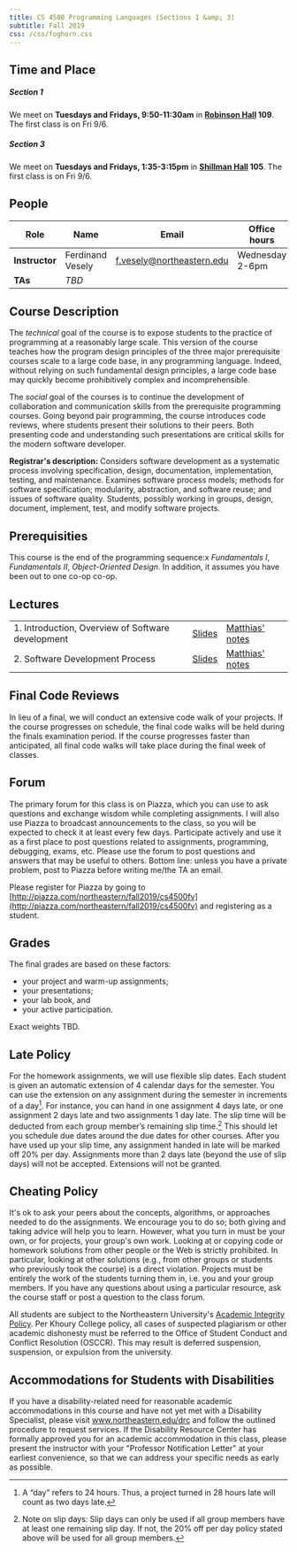 ```yaml
---
title: CS 4500 Programming Languages (Sections 1 &amp; 3)
subtitle: Fall 2019
css: /css/foghorn.css
---
```


## Time and Place

##### Section 1
We meet on **Tuesdays and Fridays, 9:50-11:30am** in **[Robinson Hall](https://www.northeastern.edu/campusmap/map/qad5.html) 109**. The first class is on Fri 9/6.

##### Section 3
We meet on **Tuesdays and Fridays, 1:35-3:15pm** in **[Shillman Hall](https://www.northeastern.edu/campusmap/map/qad5.html) 105**. The first class is on Fri 9/6.


## People

  | Role       | Name             | Email               | Office hours          | Location  |
  |------------|------------------|---------------------|-------------------|---|
  | **Instructor** | Ferdinand Vesely | f.vesely@northeastern.edu | Wednesday 2-6pm | [Nightingale](https://www.northeastern.edu/campusmap/map/qad5.html) 132A
  | **TAs**        | *TBD*


## Course Description

The *technical* goal of the course is to expose students to the
practice of programming at a reasonably large scale.  This version of the
course teaches how the program design principles of the three major
prerequisite courses scale to a large code base, in any programming
language. Indeed, without relying on such fundamental design principles, a
large code base may quickly become prohibitively complex and
incomprehensible.

The *social* goal of the courses is to continue the development of
collaboration and communication skills from the prerequisite programming
courses. Going beyond pair programming, the course introduces code reviews, where students present their solutions to their peers. Both presenting code and understanding such presentations
are critical skills for the modern software developer.

**Registrar's description:**
Considers software development as a systematic process involving specification, design, documentation, implementation, testing, and maintenance. Examines software process models; methods for software specification; modularity, abstraction, and software reuse; and issues of software quality. Students, possibly working in groups, design, document, implement, test, and modify software projects.

## Prerequisities

This course is the end of the programming sequence:x *Fundamentals
I*, *Fundamentals II*, *Object-Oriented Design*. In addition,
it assumes you have been out to one co-op co-op.
 
## Lectures

  |           |               |               |
  |-----------|---------------|---------------|
  | 1. Introduction, Overview of Software development | [Slides](CS4500f19/01/01-intro-overview.pdf) | [Matthias' notes](CS4500f19/01/matthias-01.html) |
  | 2. Software Development Process| [Slides](CS4500f19/02/02-software-development-process.pdf) | [Matthias' notes](CS4500f19/02/matthias-02.html) |
 

## Final Code Reviews

In lieu of a final, we will conduct an extensive code walk of your projects. If the course progresses on schedule, the final code walks will be held during the finals examination period. If the course progresses faster than anticipated, all final code walks will take place during the final week of classes. 

## Forum

The primary forum for this class is on Piazza, which you can use to ask questions and exchange wisdom while completing assignments. I will also use Piazza to broadcast announcements to the class, so you will be expected to check it at least every few days.
Participate actively and use it as a first place to post questions related to assignments, programming, debugging, exams, etc. Please use the forum to post questions and answers that may be useful to
others. Bottom line: unless you have a private problem, post to Piazza before writing me/the TA an email.

Please register for Piazza by going to [http://piazza.com/northeastern/fall2019/cs4500fv](http://piazza.com/northeastern/fall2019/cs4500fv)
and registering as a student.


<!-- The class forum is on Piazza. Why Piazza? Because they have a nice web interface, as well as iPhone and Android apps. Piazza is the best place to ask questions about projects, programming, debugging issues, exams, etc. To keep things organized, please tag all posts with the appropriate hashtags, e.g. #lecture1, #project3, etc. I will also use Piazza to broadcast announcements to the class. Bottom line: unless you have a private problem, post to Piazza before writing me/the TA an email. -->

## Grades

The final grades are based on these factors: 

- your project and warm-up assignments; 
- your presentations; 
- your lab book, and 
- your active participation.

Exact weights TBD.

<!--
- your project and warm-up assignments (60%), which includes the final code walk; 
- your presentations (25%); 
- your lab book (8%), and 
- your active participation (7%).
-->

## Late Policy
For the homework assignments, we will use flexible slip dates. Each student is given an automatic extension of 4 calendar days for the semester. You can use the extension on any assignment
during the semester in increments of a day[^lateday]. For instance, you can hand in one assignment 4 days late,
or one assignment 2 days late and two assignments 1 day late. The slip time will be deducted from each
group member’s remaining slip time.[^lategroup] This should let you schedule due dates around the due
dates for other courses. After you have used up your slip time, any assignment handed in late will be
marked off 20% per day. Assignments more than 2 days late (beyond the use of slip days) will not be
accepted. Extensions will not be granted.

[^lateday]: A “day” refers to 24 hours. Thus, a project turned in 28 hours late will count as two days late.

[^lategroup]: Note on slip days: Slip days can only be used if all group members have at least one remaining slip day. If not, the 20% off per day policy stated above will be used for all group members.

## Cheating Policy
It's ok to ask your peers about the concepts, algorithms, or approaches needed to do the assignments. We encourage you to do so; both giving and taking advice will help you to learn. However, what you turn in must be your own, or for projects, your group's own work. Looking at or copying code or homework solutions from other people or the Web is strictly prohibited. In particular, looking at other solutions (e.g., from other groups or students who previously took the course) is a direct violation. Projects must be entirely the work of the students turning them in, i.e. you and your group members. If you have any questions about using a particular resource, ask the course staff or post a question to the class forum.

All students are subject to the Northeastern University's [Academic Integrity Policy](http://www.northeastern.edu/osccr/academic-integrity-policy/). Per Khoury College policy, all cases of suspected plagiarism or other academic dishonesty must be referred to the Office of Student Conduct and Conflict Resolution (OSCCR). This may result is deferred suspension, suspension, or expulsion from the university.

## Accommodations for Students with Disabilities
If you have a disability-related need for reasonable academic accommodations in this course and have not yet met with a Disability Specialist, please visit www.northeastern.edu/drc and follow the outlined procedure to request services. If the Disability Resource Center has formally approved you for an academic accommodation in this class, please present the instructor with your "Professor Notification Letter" at your earliest convenience, so that we can address your specific needs as early as possible.

<!-- ## Title IX
Title IX makes it clear that violence and harassment based on sex and gender are Civil Rights offenses subject to the same kinds of accountability and the same kinds of support applied to offenses against other protected categories such as race, national origin, etc. If you or someone you know has been harassed or assaulted, you can find the appropriate resources [here]().
-->

